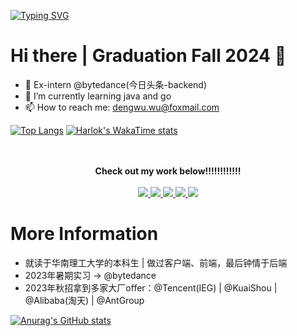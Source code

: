 [![Typing SVG](https://readme-typing-svg.demolab.com?font=Fira+Code&pause=1000&color=4AC4F7&random=false&width=435&lines=Hi%EF%BC%81+this+is+Wu+Dengwu's+github+warehouse)](https://git.io/typing-svg)

# Hi there | Graduation Fall 2024 👋
- 🔭 Ex-intern @bytedance(今日头条-backend)
- 🌱 I’m currently learning java and go
- 📫 How to reach me: dengwu.wu@foxmail.com

[![Top Langs](https://github-readme-stats.vercel.app/api/top-langs/?username=dengWuuu)](https://github.com/anuraghazra/github-readme-stats)  [![Harlok's WakaTime stats](https://github-readme-stats.vercel.app/api/wakatime?username=wuuuuuu)](https://github.com/anuraghazra/github-readme-stats)
<!-- - 🤔 I’m looking for help with ...
- 💬 Ask me about ...
- 👯 I’m looking to collaborate nothing
- 😄 Pronouns: ...
- ⚡ Fun fact: ... -->
<p align="center">
  <br><br>
  <strong>Check out my work below!!!!!!!!!!!!</strong>
  <br><br>
  <a href="https://github.com/dengWuuu">
    <img src="https://badges.strrl.dev/visits/dengWuuu/dengWuuu?style=flat-square&color=black&logo=github">
  </a>
  <a href="https://github.com/dengWuuu">
    <img src="https://badges.strrl.dev/years/dengWuuu?style=flat-square&color=black&logo=github">
  </a>
  <a href="https://github.com/dengWuuu?tab=repositories">
    <img src="https://badges.strrl.dev/repos/dengWuuu?style=flat-square&color=black&logo=github">
  </a>
  <a href="https://gist.github.com/dengWuuu">
    <img src="https://badges.strrl.dev/gists/dengWuuu?style=flat-square&color=black&logo=github">
  </a>
  <a href="https://github.com/dengWuuu">
    <img src="https://badges.strrl.dev/commits/monthly/dengWuuu?style=flat-square&color=black&logo=github">
  </a>
</p>

# More Information
- 就读于华南理工大学的本科生 | 做过客户端、前端，最后钟情于后端
- 2023年暑期实习 -> @bytedance
- 2023年秋招拿到多家大厂offer：@Tencent(IEG) | @KuaiShou | @Alibaba(淘天) | @AntGroup

[![Anurag's GitHub stats](https://github-readme-stats.vercel.app/api?username=dengWuuu&show_icons=true&theme=dracula)](https://github.com/anuraghazra/github-readme-stats)    

